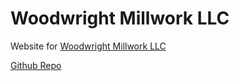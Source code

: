 # Woodwright Millwork LLC
Website for [Woodwright Millwork LLC](https://www.woodwrightmillwork.com/)

[Github Repo](https://github.com/CarloRossi11/woodwright)